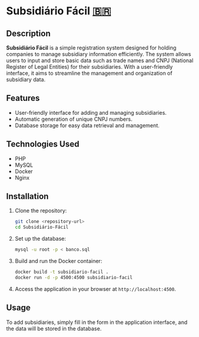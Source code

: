 # Subsidiário Fácil [:brazil:](LEIAME.md)

## Description

**Subsidiário Fácil** is a simple registration system designed for holding companies to manage subsidiary information efficiently. The system allows users to input and store basic data such as trade names and CNPJ (National Register of Legal Entities) for their subsidiaries. With a user-friendly interface, it aims to streamline the management and organization of subsidiary data.

## Features

- User-friendly interface for adding and managing subsidiaries.
- Automatic generation of unique CNPJ numbers.
- Database storage for easy data retrieval and management.

## Technologies Used

- PHP
- MySQL
- Docker
- Nginx

## Installation

1. Clone the repository:
   ```bash
   git clone <repository-url>
   cd Subsidiário-Fácil
   ```

2. Set up the database:
   ```bash
   mysql -u root -p < banco.sql
   ```

3. Build and run the Docker container:
   ```bash
   docker build -t subsidiario-facil .
   docker run -d -p 4500:4500 subsidiario-facil
   ```

4. Access the application in your browser at `http://localhost:4500`.

## Usage

To add subsidiaries, simply fill in the form in the application interface, and the data will be stored in the database.